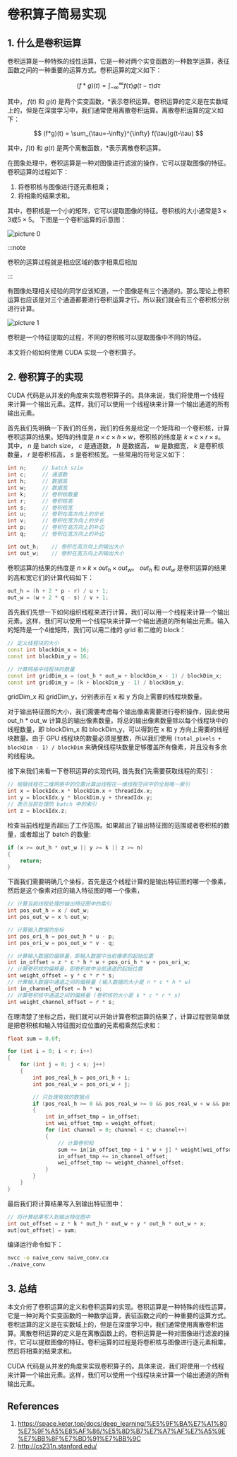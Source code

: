 # 卷积算子简易实现

## 1. 什么是卷积运算

卷积运算是一种特殊的线性运算，它是一种对两个实变函数的一种数学运算，表征函数之间的一种重要的运算方式。卷积运算的定义如下：

$$
(f*g)(t) = \int_{-\infty}^{\infty} f(\tau)g(t-\tau)d\tau
$$

其中， $f(t)$ 和 $g(t)$ 是两个实变函数，$*$表示卷积运算。卷积运算的定义是在实数域上的，但是在深度学习中，我们通常使用离散卷积运算。离散卷积运算的定义如下：

$$
(f*g)(t) = \sum_{\tau=-\infty}^{\infty} f(\tau)g(t-\tau)
$$

其中，$f(t)$ 和 $g(t)$ 是两个离散函数，$*$表示离散卷积运算。

在图象处理中，卷积运算是一种对图像进行滤波的操作，它可以提取图像的特征。卷积运算的过程如下：

1. 将卷积核与图像进行逐元素相乘；
2. 将相乘的结果求和。

其中，卷积核是一个小的矩阵，它可以提取图像的特征。卷积核的大小通常是$3\times 3$或$5\times 5$。
下图是一个卷积运算的示意图：

![picture 0](images/9ee5c9b3e312cca4ecd53ef2759dae7d3cba5a083f65c353a6c85935bd7ff256.png)  

:::note

卷积的运算过程就是相应区域的数字相乘后相加

:::

有图像处理相关经验的同学应该知道，一个图像是有三个通道的。那么理论上卷积运算也应该是对三个通道都要进行卷积运算才行。所以我们就会有三个卷积核分别进行计算。

![picture 1](images/80eae29b069a39fd446c2551ab8f8cea396190707e2104d6c868a35eb3735154.png)  

卷积是一个特征提取的过程，不同的卷积核可以提取图像中不同的特征。

本文将介绍如何使用 CUDA 实现一个卷积算子。

## 2. 卷积算子的实现

CUDA 代码是从并发的角度来实现卷积算子的。具体来说，我们将使用一个线程来计算一个输出元素。这样，我们可以使用一个线程块来计算一个输出通道的所有输出元素。

首先我们先明确一下我们的任务，我们的任务是给定一个矩阵和一个卷积核，计算卷积运算的结果。矩阵的纬度是 $n \times c \times h \times w$，卷积核的纬度是 $k \times c \times r \times s$。其中， $n$ 是 batch size， $c$ 是通道数， $h$ 是数据高， $w$ 是数据宽， $k$ 是卷积核数量， $r$ 是卷积核高， $s$ 是卷积核宽。一些常用的符号定义如下：

```cpp
int n;     // batch szie           
int c;     // 通道数      
int h;     // 数据高               
int w;     // 数据宽               
int k;     // 卷积核数量           
int r;     // 卷积核高             
int s;     // 卷积核宽             
int u;     // 卷积在高方向上的步长
int v;     // 卷积在宽方向上的步长 
int p;     // 卷积在高方向上的补边 
int q;     // 卷积在宽方向上的补边 

int out_h;    // 卷积在高方向上的输出大小
int out_w;    // 卷积在宽方向上的输出大小
```

卷积运算的结果的纬度是 $n \times k \times out_h \times out_w$。 $out_h$ 和 $out_w$ 是卷积运算的结果的高和宽它们的计算代码如下：

```cpp
out_h = (h + 2 * p - r) / u + 1;
out_w = (w + 2 * q - s) / v + 1;
```

首先我们先想一下如何组织线程来进行计算，我们可以用一个线程来计算一个输出元素。这样，我们可以使用一个线程块来计算一个输出通道的所有输出元素。输入的矩阵是一个4维矩阵，我们可以用二维的 grid 和二维的 block：

```cpp
// 定义线程块的大小
const int blockDim_x = 16;
const int blockDim_y = 16;

// 计算网格中线程块的数量
const int gridDim_x = (out_h * out_w + blockDim_x - 1) / blockDim_x;
const int gridDim_y = (k + blockDim_y - 1) / blockDim_y;
```

gridDim_x 和 gridDim_y，分别表示在 x 和 y 方向上需要的线程块数量。

对于输出特征图的大小，我们需要考虑每个输出像素需要进行卷积操作，因此使用 out_h * out_w 计算总的输出像素数量。将总的输出像素数量除以每个线程块中的线程数量，即 blockDim_x 和 blockDim_y，可以得到在 x 和 y 方向上需要的线程块数量。由于 GPU 线程块的数量必须是整数，所以我们使用 `(total_pixels + blockDim - 1) / blockDim` 来确保线程块数量足够覆盖所有像素，并且没有多余的线程块。

接下来我们来看一下卷积运算的实现代码, 首先我们先需要获取线程的索引：

```cpp
// 根据线程在二维网格中的位置计算出线程在一维线程空间中的全局唯一索引
int x = blockIdx.x * blockDim.x + threadIdx.x;
int y = blockIdx.y * blockDim.y + threadIdx.y;
// 表示当前处理的 batch 中的索引
int z = blockIdx.z;
```

检查当前线程是否超出了工作范围。如果超出了输出特征图的范围或者卷积核的数量，或者超出了 batch 的数量: 

```cpp
if (x >= out_h * out_w || y >= k || z >= n)
{
    return;
}
```

下面我们需要明确几个坐标，首先是这个线程计算的是输出特征图的哪一个像素，然后是这个像素对应的输入特征图的哪一个像素，

```cpp
// 计算当前线程处理的输出特征图中的索引
int pos_out_h = x / out_w;
int pos_out_w = x % out_w;

// 计算输入数据的坐标
int pos_ori_h = pos_out_h * u - p;
int pos_ori_w = pos_out_w * v - q;

// 计算输入数据的偏移量，即输入数据中当前像素的起始位置
int in_offset = z * c * h * w + pos_ori_h * w + pos_ori_w;
// 计算卷积核的偏移量，即卷积核中当前通道的起始位置
int weight_offset = y * c * r * s;
// 计算输入数据中通道之间的偏移量 (输入数据的大小是 n * c * h * w)
int in_channel_offset = h * w;
// 计算卷积核中通道之间的偏移量 (卷积核的大小是 k * c * r * s)
int weight_channel_offset = r * s;
```

在理清楚了坐标之后，我们就可以开始计算卷积运算的结果了，计算过程很简单就是把卷积核和输入特征图对应位置的元素相乘然后求和：

```cpp
float sum = 0.0f;

for (int i = 0; i < r; i++)
{
    for (int j = 0; j < s; j++)
    {
        int pos_real_h = pos_ori_h + i;
        int pos_real_w = pos_ori_w + j;

        // 只处理有效的数据点
        if (pos_real_h >= 0 && pos_real_w >= 0 && pos_real_w < w && pos_real_h < h)
        {
            int in_offset_tmp = in_offset;
            int wei_offset_tmp = weight_offset;
            for (int channel = 0; channel < c; channel++)
            {
                // 计算卷积和
                sum += in[in_offset_tmp + i * w + j] * weight[wei_offset_tmp + i * s + j];
                in_offset_tmp += in_channel_offset;
                wei_offset_tmp += weight_channel_offset;
            }
        }
    }
}
```

最后我们将计算结果写入到输出特征图中：

```cpp
// 将计算结果写入到输出特征图中
int out_offset = z * k * out_h * out_w + y * out_h * out_w + x;
out[out_offset] = sum;
```

编译运行命令如下：

```bash
nvcc -o naive_conv naive_conv.cu
./naive_conv
```

## 3. 总结

本文介绗了卷积运算的定义和卷积运算的实现。卷积运算是一种特殊的线性运算，它是一种对两个实变函数的一种数学运算，表征函数之间的一种重要的运算方式。卷积运算的定义是在实数域上的，但是在深度学习中，我们通常使用离散卷积运算。离散卷积运算的定义是在离散函数上的。卷积运算是一种对图像进行滤波的操作，它可以提取图像的特征。卷积运算的过程是将卷积核与图像进行逐元素相乘，然后将相乘的结果求和。

CUDA 代码是从并发的角度来实现卷积算子的。具体来说，我们将使用一个线程来计算一个输出元素。这样，我们可以使用一个线程块来计算一个输出通道的所有输出元素。

## References

1. https://space.keter.top/docs/deep_learning/%E5%9F%BA%E7%A1%80%E7%9F%A5%E8%AF%86/%E5%8D%B7%E7%A7%AF%E7%A5%9E%E7%BB%8F%E7%BD%91%E7%BB%9C
2. http://cs231n.stanford.edu/

